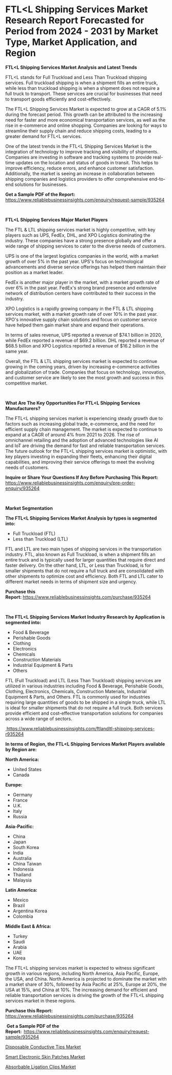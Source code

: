 <p><h1>FTL&LTL Shipping Services Market Research Report Forecasted for Period from 2024 -  2031 by Market Type, Market Application, and Region</h1></p><p><strong>FTL&LTL Shipping Services Market Analysis and Latest Trends</strong></p>
<p><p>FTL&LTL stands for Full Truckload and Less Than Truckload shipping services. Full truckload shipping is when a shipment fills an entire truck, while less than truckload shipping is when a shipment does not require a full truck to transport. These services are crucial for businesses that need to transport goods efficiently and cost-effectively.</p><p>The FTL&LTL Shipping Services Market is expected to grow at a CAGR of 5.1% during the forecast period. This growth can be attributed to the increasing need for faster and more economical transportation services, as well as the rise in e-commerce and online shopping. Companies are looking for ways to streamline their supply chain and reduce shipping costs, leading to a greater demand for FTL&LTL services.</p><p>One of the latest trends in the FTL&LTL Shipping Services Market is the integration of technology to improve tracking and visibility of shipments. Companies are investing in software and tracking systems to provide real-time updates on the location and status of goods in transit. This helps to improve efficiency, reduce errors, and enhance customer satisfaction. Additionally, the market is seeing an increase in collaboration between shipping companies and logistics providers to offer comprehensive end-to-end solutions for businesses.</p></p>
<p><strong>Get a Sample PDF of the Report:&nbsp;</strong> <a href="https://www.reliablebusinessinsights.com/enquiry/request-sample/935264">https://www.reliablebusinessinsights.com/enquiry/request-sample/935264</a></p>
<p>&nbsp;</p>
<p><strong>FTL&LTL Shipping Services Major Market Players</strong></p>
<p><p>The FTL & LTL shipping services market is highly competitive, with key players such as UPS, FedEx, DHL, and XPO Logistics dominating the industry. These companies have a strong presence globally and offer a wide range of shipping services to cater to the diverse needs of customers.</p><p>UPS is one of the largest logistics companies in the world, with a market growth of over 5% in the past year. UPS's focus on technological advancements and diverse service offerings has helped them maintain their position as a market leader.</p><p>FedEx is another major player in the market, with a market growth rate of over 6% in the past year. FedEx's strong brand presence and extensive network of distribution centers have contributed to their success in the industry.</p><p>XPO Logistics is a rapidly growing company in the FTL & LTL shipping services market, with a market growth rate of over 10% in the past year. XPO's innovative supply chain solutions and focus on customer service have helped them gain market share and expand their operations.</p><p>In terms of sales revenue, UPS reported a revenue of $74.1 billion in 2020, while FedEx reported a revenue of $69.2 billion. DHL reported a revenue of $68.5 billion and XPO Logistics reported a revenue of $16.2 billion in the same year.</p><p>Overall, the FTL & LTL shipping services market is expected to continue growing in the coming years, driven by increasing e-commerce activities and globalization of trade. Companies that focus on technology, innovation, and customer service are likely to see the most growth and success in this competitive market.</p></p>
<p>&nbsp;</p>
<p><strong>What Are The Key Opportunities For FTL&LTL Shipping Services Manufacturers?</strong></p>
<p><p>The FTL&LTL shipping services market is experiencing steady growth due to factors such as increasing global trade, e-commerce, and the need for efficient supply chain management. The market is expected to continue to expand at a CAGR of around 4% from 2021 to 2026. The rise of omnichannel retailing and the adoption of advanced technologies like AI and IoT are driving the demand for fast and reliable transportation services. The future outlook for the FTL&LTL shipping services market is optimistic, with key players investing in expanding their fleets, enhancing their digital capabilities, and improving their service offerings to meet the evolving needs of customers.</p></p>
<p><strong>Inquire or Share Your Questions If Any Before Purchasing This Report:</strong> <a href="https://www.reliablebusinessinsights.com/enquiry/pre-order-enquiry/935264">https://www.reliablebusinessinsights.com/enquiry/pre-order-enquiry/935264</a></p>
<p>&nbsp;</p>
<p><strong>Market Segmentation</strong></p>
<p><strong>The FTL&LTL Shipping Services Market Analysis by types is segmented into:</strong></p>
<p><ul><li>Full Truckload (FTL)</li><li>Less than Truckload (LTL)</li></ul></p>
<p><p>FTL and LTL are two main types of shipping services in the transportation industry. FTL, also known as Full Truckload, is when a shipment fills an entire truck and is typically used for larger quantities that require direct and faster delivery. On the other hand, LTL, or Less than Truckload, is for smaller shipments that do not require a full truck and are consolidated with other shipments to optimize cost and efficiency. Both FTL and LTL cater to different market needs in terms of shipment size and urgency.</p></p>
<p><strong>Purchase this Report:&nbsp;</strong><a href="https://www.reliablebusinessinsights.com/purchase/935264">https://www.reliablebusinessinsights.com/purchase/935264</a></p>
<p>&nbsp;</p>
<p><strong>The FTL&LTL Shipping Services Market Industry Research by Application is segmented into:</strong></p>
<p><ul><li>Food & Beverage</li><li>Perishable Goods</li><li>Clothing</li><li>Electronics</li><li>Chemicals</li><li>Construction Materials</li><li>Industrial Equipment & Parts</li><li>Others</li></ul></p>
<p><p>FTL (Full Truckload) and LTL (Less Than Truckload) shipping services are utilized in various industries including Food & Beverage, Perishable Goods, Clothing, Electronics, Chemicals, Construction Materials, Industrial Equipment & Parts, and Others. FTL is commonly used for industries requiring large quantities of goods to be shipped in a single truck, while LTL is ideal for smaller shipments that do not require a full truck. Both services provide efficient and cost-effective transportation solutions for companies across a wide range of sectors.</p></p>
<p><a href="https://www.reliablebusinessinsights.com/ftlandltl-shipping-services-r935264">&nbsp;https://www.reliablebusinessinsights.com/ftlandltl-shipping-services-r935264</a></p>
<p><strong>In terms of Region, the FTL&LTL Shipping Services Market Players available by Region are:</strong></p>
<p>
    <p> <strong> North America: </strong>
        <ul>
            <li>United States</li>
            <li>Canada</li>
        </ul>
        </p> 
    <p> <strong> Europe: </strong>
        <ul>
            <li>Germany</li>
            <li>France</li>
            <li>U.K.</li>
            <li>Italy</li>
            <li>Russia</li>
        </ul>
        </p> 
    <p> <strong> Asia-Pacific: </strong>
        <ul>
            <li>China</li>
            <li>Japan</li>
            <li>South Korea</li>
            <li>India</li>
            <li>Australia</li>
            <li>China Taiwan</li>
            <li>Indonesia</li>
            <li>Thailand</li>
            <li>Malaysia</li>
        </ul>
        </p> 
    <p> <strong> Latin America: </strong>
        <ul>
            <li>Mexico</li>
            <li>Brazil</li>
            <li>Argentina Korea</li>
            <li>Colombia</li>
        </ul>
        </p> 
    <p> <strong> Middle East & Africa: </strong>
        <ul>
            <li>Turkey</li>
            <li>Saudi</li>
            <li>Arabia</li>
            <li>UAE</li>
            <li>Korea</li>
        </ul>
    </p>
    </p>
<p><p>The FTL&LTL shipping services market is expected to witness significant growth in various regions, including North America, Asia Pacific, Europe, the USA, and China. North America is projected to dominate the market with a market share of 30%, followed by Asia Pacific at 25%, Europe at 20%, the USA at 15%, and China at 10%. The increasing demand for efficient and reliable transportation services is driving the growth of the FTL&LTL shipping services market in these regions.</p></p>
<p><strong>Purchase this Report: </strong><a href="https://www.reliablebusinessinsights.com/purchase/935264">https://www.reliablebusinessinsights.com/purchase/935264</a></p>
<p>&nbsp;<strong>Get a Sample PDF of the Report:&nbsp;&nbsp;</strong><a href="https://www.reliablebusinessinsights.com/enquiry/request-sample/935264">https://www.reliablebusinessinsights.com/enquiry/request-sample/935264</a></p>
<p><strong></strong></p>
<p><p><a href="https://github.com/lukmanduiky01/Market-Research-Report-List-1/blob/main/disposable-conductive-tips-market.md">Disposable Conductive Tips Market</a></p><p><a href="https://github.com/Gilanghao0/Market-Research-Report-List-1/blob/main/smart-electronic-skin-patches-market.md">Smart Electronic Skin Patches Market</a></p><p><a href="https://github.com/theanastasiyah/Market-Research-Report-List-1/blob/main/absorbable-ligation-clips-market.md">Absorbable Ligation Clips Market</a></p></p>